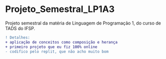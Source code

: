 # Projeto_Semestral_LP1A3

Projeto semestral da matéria de Linguagem de Programação 1, do curso de TADS do IFSP.
```diff
! Detalhes:
+ aplicação de conceitos como composição e herança
+ primeiro projeto que eu fiz 100% online
- codifico pelo replit, que não acho muito bom
```
